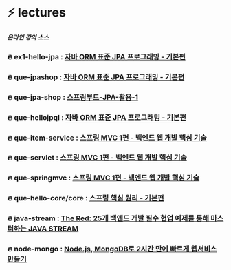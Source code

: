 # ⚡ lectures
**_온라인 강의 소스_**

### 🔥 ex1-hello-jpa : [자바 ORM 표준 JPA 프로그래밍 - 기본편](https://www.inflearn.com/course/ORM-JPA-Basic/dashboard)
### 🔥 que-jpashop : [자바 ORM 표준 JPA 프로그래밍 - 기본편](https://www.inflearn.com/course/ORM-JPA-Basic/dashboard)
### 🔥 que-jpa-shop : [스프링부트-JPA-활용-1](https://www.inflearn.com/course/%EC%8A%A4%ED%94%84%EB%A7%81%EB%B6%80%ED%8A%B8-JPA-%ED%99%9C%EC%9A%A9-1)
### 🔥 que-hellojpql : [자바 ORM 표준 JPA 프로그래밍 - 기본편](https://www.inflearn.com/course/ORM-JPA-Basic/dashboard)
### 🔥 que-item-service : [스프링 MVC 1편 - 백엔드 웹 개발 핵심 기술](https://www.inflearn.com/course/%EC%8A%A4%ED%94%84%EB%A7%81-mvc-1)
### 🔥 que-servlet : [스프링 MVC 1편 - 백엔드 웹 개발 핵심 기술](https://www.inflearn.com/course/%EC%8A%A4%ED%94%84%EB%A7%81-mvc-1)
### 🔥 que-springmvc : [스프링 MVC 1편 - 백엔드 웹 개발 핵심 기술](https://www.inflearn.com/course/%EC%8A%A4%ED%94%84%EB%A7%81-mvc-1)
### 🔥 que-hello-core/core : [스프링 핵심 원리 - 기본편](https://www.inflearn.com/course/%EC%8A%A4%ED%94%84%EB%A7%81-%ED%95%B5%EC%8B%AC-%EC%9B%90%EB%A6%AC-%EA%B8%B0%EB%B3%B8%ED%8E%B8)
### 🔥 java-stream : [The Red: 25개 백엔드 개발 필수 현업 예제를 통해 마스터하는 JAVA STREAM](https://fastcampus.co.kr/dev_red_lsh)
### 🔥 node-mongo : [Node.js, MongoDB로 2시간 만에 빠르게 웹서비스 만들기](https://codingapple.com/course/node-express-mongodb-server/)
